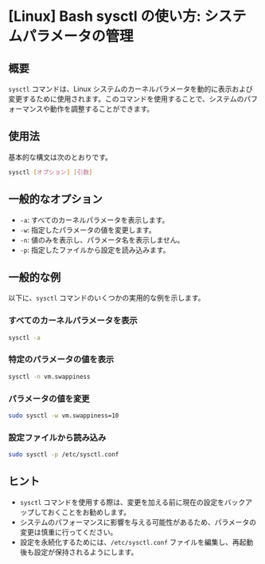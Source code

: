 # [Linux] Bash sysctl の使い方: システムパラメータの管理

## 概要
`sysctl` コマンドは、Linux システムのカーネルパラメータを動的に表示および変更するために使用されます。このコマンドを使用することで、システムのパフォーマンスや動作を調整することができます。

## 使用法
基本的な構文は次のとおりです。

```bash
sysctl [オプション] [引数]
```

## 一般的なオプション
- `-a`: すべてのカーネルパラメータを表示します。
- `-w`: 指定したパラメータの値を変更します。
- `-n`: 値のみを表示し、パラメータ名を表示しません。
- `-p`: 指定したファイルから設定を読み込みます。

## 一般的な例
以下に、`sysctl` コマンドのいくつかの実用的な例を示します。

### すべてのカーネルパラメータを表示
```bash
sysctl -a
```

### 特定のパラメータの値を表示
```bash
sysctl -n vm.swappiness
```

### パラメータの値を変更
```bash
sudo sysctl -w vm.swappiness=10
```

### 設定ファイルから読み込み
```bash
sudo sysctl -p /etc/sysctl.conf
```

## ヒント
- `sysctl` コマンドを使用する際は、変更を加える前に現在の設定をバックアップしておくことをお勧めします。
- システムのパフォーマンスに影響を与える可能性があるため、パラメータの変更は慎重に行ってください。
- 設定を永続化するためには、`/etc/sysctl.conf` ファイルを編集し、再起動後も設定が保持されるようにします。